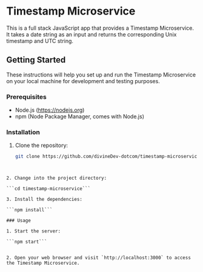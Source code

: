 # Timestamp Microservice

This is a full stack JavaScript app that provides a Timestamp Microservice. It takes a date string as an input and returns the corresponding Unix timestamp and UTC string.

## Getting Started

These instructions will help you set up and run the Timestamp Microservice on your local machine for development and testing purposes.

### Prerequisites

- Node.js (https://nodejs.org)
- npm (Node Package Manager, comes with Node.js)

### Installation

1. Clone the repository:

   ```bash
   git clone https://github.com/divineDev-dotcom/timestamp-microservice.git
```


2. Change into the project directory:

```cd timestamp-microservice```

3. Install the dependencies:

```npm install```

### Usage

1. Start the server:

```npm start```


2. Open your web browser and visit `http://localhost:3000` to access the Timestamp Microservice.
